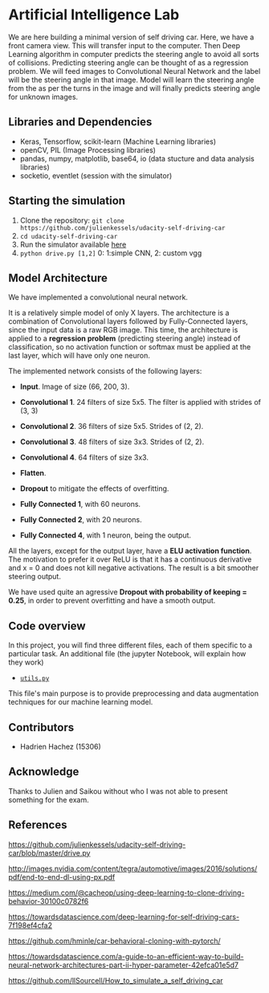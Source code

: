 # Artificial Intelligence Lab

We are here building a minimal version of self driving car. Here, we have a front camera view. This will transfer input to the computer. Then Deep Learning algorithm in computer predicts the steering angle to avoid all sorts of collisions. Predicting steering angle can be thought of as a regression problem. We will feed images to Convolutional Neural Network and the label will be the steering angle in that image. Model will learn the steering angle from the as per the turns in the image and will finally predicts steering angle for unknown images.

## Libraries and Dependencies

- Keras, Tensorflow, scikit-learn (Machine Learning libraries)
- openCV, PIL (Image Processing libraries)
- pandas, numpy, matplotlib, base64, io (data stucture and data analysis libraries)
- socketio, eventlet (session with the simulator)

## Starting the simulation

1. Clone the repository: `git clone https://github.com/julienkessels/udacity-self-driving-car`
2. `cd udacity-self-driving-car`
3. Run the simulator available [here](https://github.com/udacity/self-driving-car-sim)
4. `python drive.py [1,2]` 0:  1:simple CNN, 2: custom vgg

## Model Architecture

We have implemented a convolutional neural network.

It is a relatively simple model of only X layers.
The architecture is a combination of Convolutional layers followed by Fully-Connected layers, since the input data is a raw RGB image.
This time, the architecture is applied to a **regression problem** (predicting
steering angle) instead of classification, so no activation function
or softmax must be applied at the last layer, which will have only one neuron.

The implemented network consists of the following layers:

- **Input**. Image of size (66, 200, 3).
- **Convolutional 1**. 24 filters of size 5x5. The filter is applied with strides of (3, 3)
- **Convolutional 2**. 36 filters of size 5x5. Strides of (2, 2).
- **Convolutional 3**. 48 filters of size 3x3. Strides of (2, 2).
- **Convolutional 4**. 64 filters of size 3x3.

- **Flatten**.
- **Dropout** to mitigate the effects of overfitting.

- **Fully Connected 1**, with 60 neurons.
- **Fully Connected 2**, with 20 neurons.
- **Fully Connected 4**, with 1 neuron, being the output.

All the layers, except for the output layer, have a **ELU activation function**.
The motivation to prefer it over ReLU is that it has a continuous derivative
and x = 0 and does not kill negative activations. The result is a bit smoother
steering output.

We have used quite an agressive **Dropout with probability of keeping = 0.25**,
in order to prevent overfitting and have a smooth output.

## Code overview

In this project, you will find three different files, each of them specific to a particular task. An additional file (the jupyter Notebook, will explain how they work)

- [`utils.py`](utils.py)

This file's main purpose is to provide preprocessing and data augmentation techniques for our machine learning model.

## Contributors

- Hadrien Hachez (15306)


## Acknowledge

Thanks to Julien and Saikou without who I was not able to present something for the exam.

## References

https://github.com/julienkessels/udacity-self-driving-car/blob/master/drive.py

http://images.nvidia.com/content/tegra/automotive/images/2016/solutions/pdf/end-to-end-dl-using-px.pdf

https://medium.com/@cacheop/using-deep-learning-to-clone-driving-behavior-30100c0782f6

https://towardsdatascience.com/deep-learning-for-self-driving-cars-7f198ef4cfa2

https://github.com/hminle/car-behavioral-cloning-with-pytorch/

https://towardsdatascience.com/a-guide-to-an-efficient-way-to-build-neural-network-architectures-part-ii-hyper-parameter-42efca01e5d7

https://github.com/llSourcell/How_to_simulate_a_self_driving_car
